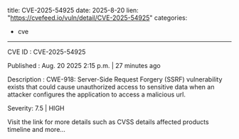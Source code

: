  
title: CVE-2025-54925
date: 2025-8-20
lien: "https://cvefeed.io/vuln/detail/CVE-2025-54925"
categories:
  - cve
---

CVE ID : CVE-2025-54925

Published :  Aug. 20
2025
2:15 p.m. | 27 minutes ago

Description : CWE-918: Server-Side Request Forgery (SSRF) vulnerability exists that could cause unauthorized access to sensitive data when an attacker configures the application to access a malicious url.

Severity: 7.5 | HIGH

Visit the link for more details
such as CVSS details
affected products
timeline
and more...
